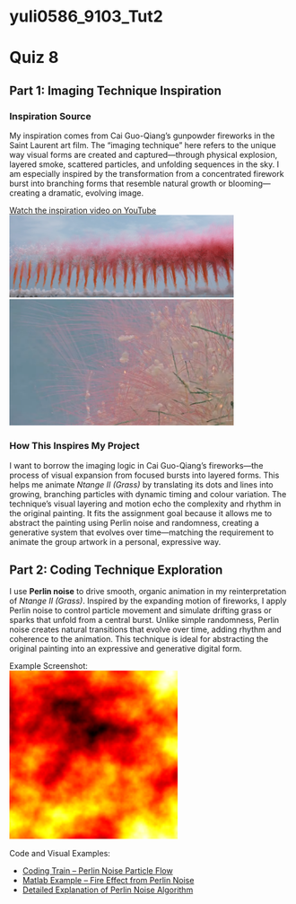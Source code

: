 # yuli0586_9103_Tut2

# Quiz 8
## Part 1: Imaging Technique Inspiration
### Inspiration Source
My inspiration comes from Cai Guo-Qiang’s gunpowder fireworks in the Saint Laurent art film. The “imaging technique” here refers to the unique way visual forms are created and captured—through physical explosion, layered smoke, scattered particles, and unfolding sequences in the sky. I am especially inspired by the transformation from a concentrated firework burst into branching forms that resemble natural growth or blooming—creating a dramatic, evolving image.

[Watch the inspiration video on YouTube](https://www.youtube.com/watch?v=I2uIi0GT8Qg&ab_channel=SaintLaurent)
<img src="Image/firework1.png" width="400"/>  
<img src="Image/firework2.png" width="400"/>

### How This Inspires My Project
I want to borrow the imaging logic in Cai Guo-Qiang’s fireworks—the process of visual expansion from focused bursts into layered forms. This helps me animate *Ntange II (Grass)* by translating its dots and lines into growing, branching particles with dynamic timing and colour variation. The technique’s visual layering and motion echo the complexity and rhythm in the original painting. It fits the assignment goal because it allows me to abstract the painting using Perlin noise and randomness, creating a generative system that evolves over time—matching the requirement to animate the group artwork in a personal, expressive way.

## Part 2: Coding Technique Exploration
I use **Perlin noise** to drive smooth, organic animation in my reinterpretation of *Ntange II (Grass)*. Inspired by the expanding motion of fireworks, I apply Perlin noise to control particle movement and simulate drifting grass or sparks that unfold from a central burst. Unlike simple randomness, Perlin noise creates natural transitions that evolve over time, adding rhythm and coherence to the animation. This technique is ideal for abstracting the original painting into an expressive and generative digital form.

Example Screenshot:  
<img src="Image/fireperlin.gif" width="300"/>

Code and Visual Examples:
- [Coding Train – Perlin Noise Particle Flow](https://editor.p5js.org/codingtrain/sketches/2_hBcOBrF)
- [Matlab Example – Fire Effect from Perlin Noise](https://www.mathworks.com/matlabcentral/answers/1778815-creating-video-fire-effect-from-perlin-noise)
- [Detailed Explanation of Perlin Noise Algorithm](https://rtouti.github.io/graphics/perlin-noise-algorithm)
